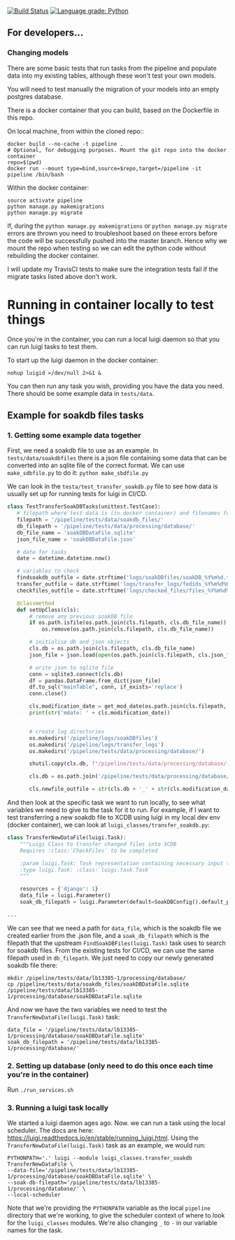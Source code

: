 [![Build Status](https://travis-ci.org/xchem/pipeline.svg?branch=master)](https://travis-ci.org/xchem/pipeline)
[![Language grade: Python](https://img.shields.io/lgtm/grade/python/g/xchem/pipeline.svg?logo=lgtm&logoWidth=18)](https://lgtm.com/projects/g/xchem/pipeline/context:python)

## For developers...

### Changing models

There are some basic tests that run tasks from the pipeline and populate data into my existing tables, although these won't test your own models. 

You will need to test manually the migration of your models into an empty postgres database. 

There is a docker container that you can build, based on the Dockerfile in this repo. 

On local machine, from within the cloned repo::
```
docker build --no-cache -t pipeline .
# Optional, for debugging purposes. Mount the git repo into the docker container
repo=$(pwd)
docker run --mount type=bind,source=$repo,target=/pipeline -it pipeline /bin/bash 
```
Within the docker container:
```
source activate pipeline
python manage.py makemigrations
python manage.py migrate
```

If, during the `python manage.py makemigrations` or `python manage.py migrate` errors are thrown you need to troubleshoot 
based on these errors before the code will be successfully pushed into the master branch. Hence why we mount the repo 
when testing so we can edit the python code without rebuilding the docker container.

I will update my TravisCI tests to make sure the integration tests fail if the migrate tasks listed above don't work. 

# Running in container locally to test things

Once you're in the container, you can run a local luigi daemon so that you can run luigi tasks to test them.

To start up the luigi daemon in the docker container:

```nohup luigid >/dev/null 2>&1 &``` 

You can then run any task you wish, providing you have the data you need. There should be some example data in `tests/data`.

## Example for soakdb files tasks

### 1. Getting some example data together

First, we need a soakdb file to use as an example. In `tests/data/soakdbfiles` there is a json file containing some data
 that can be converted into an sqlite file of the correct format. We can use `make_sdbfile.py` to do it: `python make_sbdfile.py`
 
 We can look in the `testa/test_transfer_soakdb.py` file to see how data is usually set up for running tests for luigi in CI/CD.
 
 ```python
class TestTransferSoakDBTasks(unittest.TestCase):
    # filepath where test data is (in docker container) and filenames for soakdb
    filepath = '/pipeline/tests/data/soakdb_files/'
    db_filepath = '/pipeline/tests/data/processing/database/'
    db_file_name = 'soakDBDataFile.sqlite'
    json_file_name = 'soakDBDataFile.json'

    # date for tasks
    date = datetime.datetime.now()

    # variables to check
    findsoakdb_outfile = date.strftime('logs/soakDBfiles/soakDB_%Y%m%d.txt')
    transfer_outfile = date.strftime('logs/transfer_logs/fedids_%Y%m%d%H.txt')
    checkfiles_outfile = date.strftime('logs/checked_files/files_%Y%m%d%H.checked')

    @classmethod
    def setUpClass(cls):
        # remove any previous soakDB file
        if os.path.isfile(os.path.join(cls.filepath, cls.db_file_name)):
            os.remove(os.path.join(cls.filepath, cls.db_file_name))

        # initialise db and json objects
        cls.db = os.path.join(cls.filepath, cls.db_file_name)
        json_file = json.load(open(os.path.join(cls.filepath, cls.json_file_name)))

        # write json to sqlite file
        conn = sqlite3.connect(cls.db)
        df = pandas.DataFrame.from_dict(json_file)
        df.to_sql("mainTable", conn, if_exists='replace')
        conn.close()

        cls.modification_date = get_mod_date(os.path.join(cls.filepath, cls.db_file_name))
        print(str('mdate: ' + cls.modification_date))


        # create log directories
        os.makedirs('/pipeline/logs/soakDBfiles')
        os.makedirs('/pipeline/logs/transfer_logs')
        os.makedirs('/pipeline/tests/data/processing/database/')

        shutil.copy(cls.db, f"/pipeline/tests/data/processing/database/{cls.db.split('/')[-1]}")

        cls.db = os.path.join('/pipeline/tests/data/processing/database/', cls.db_file_name)

        cls.newfile_outfile = str(cls.db + '_' + str(cls.modification_date) + '.transferred')
``` 

And then look at the specific task we want to run locally, to see what variables we need to give to the task for it to 
run. For example, if I want to test transferring a new soakdb file to XCDB using luigi in my local dev env 
(docker container), we can look at `luigi_classes/transfer_soakdb.py`:

```python
class TransferNewDataFile(luigi.Task):
    """Luigi Class to transfer changed files into XCDB
    Requires :class:`CheckFiles` to be completed

    :param luigi.Task: Task representation containing necessary input to perform function
    :type luigi.Task: :class:`luigi.task.Task`
    """

    resources = {'django': 1}
    data_file = luigi.Parameter()
    soak_db_filepath = luigi.Parameter(default=SoakDBConfig().default_path)

...
```

We can see that we need a path for `data_file`, which is the soakdb file we created earlier from the .json file, and a 
`soak_db_filepath` which is the filepath that the upstream `FindSoakDBFiles(luigi.Task)` task uses to search for soakdb 
files. From the existing tests for CI/CD, we can use the same filepath used in `db_filepath`. We just need to copy our 
newly generated soakdb file there:

```
mkdir /pipeline/tests/data/lb13385-1/processing/database/
cp /pipeline/tests/data/soakdb_files/soakDBDataFile.sqlite /pipeline/tests/data/lb13385-1/processing/database/soakDBDataFile.sqlite
```

And now we have the two variables we need to test the `TransferNewDataFile(luigi.Task)` task:

```
data_file = '/pipeline/tests/data/lb13385-1/processing/database/soakDBDataFile.sqlite'
soak_db_filepath = '/pipeline/tests/data/lb13385-1/processing/database/'
```
### 2. Setting up database (only need to do this once each time you're in the container)

Run `./run_services.sh`

### 3. Running a luigi task locally
We started a luigi daemon ages ago. Now. we can run a task using the local scheduler. The docs are here: 
https://luigi.readthedocs.io/en/stable/running_luigi.html. Using the `TransferNewDataFile(luigi.Task)` task as an 
example, we would run:

```
PYTHONPATH='.' luigi --module luigi_classes.transfer_soakdb TransferNewDataFile \
--data-file='/pipeline/tests/data/lb13385-1/processing/database/soakDBDataFile.sqlite' \
--soak-db-filepath='/pipeline/tests/data/lb13385-1/processing/database/' \
--local-scheduler
```

Note that we're providing the `PYTHONPATH` variable as the local `pipeline` directory that we're working, to give the 
scheduler context of where to look for the `luigi_classes` modules. We're also changing `_` to `-` in our variable names 
for the task.